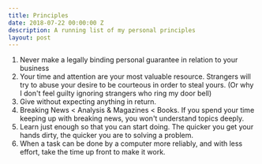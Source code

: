 ```yaml
---
title: Principles
date: 2018-07-22 00:00:00 Z
description: A running list of my personal principles
layout: post
---
```


1. Never make a legally binding personal guarantee in relation to your business
2. Your time and attention are your most valuable resource. Strangers will try to abuse your desire to be courteous in order to steal yours. (Or why I don't feel guilty ignoring strangers who ring my door bell)
3. Give without expecting anything in return.
4. Breaking News < Analysis & Magazines < Books. If you spend your time keeping up with breaking news, you won't understand topics deeply.
5. Learn just enough so that you can start doing. The quicker you get your hands dirty, the quicker you are to solving a problem. 
6. When a task can be done by a computer more reliably, and with less effort, take the time up front to make it work. 
